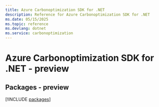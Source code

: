 ```yaml
---
title: Azure Carbonoptimization SDK for .NET
description: Reference for Azure Carbonoptimization SDK for .NET
ms.date: 05/15/2025
ms.topic: reference
ms.devlang: dotnet
ms.service: carbonoptimization
---
```

# Azure Carbonoptimization SDK for .NET - preview
## Packages - preview
[!INCLUDE [packages](carbonoptimization-index.md)]